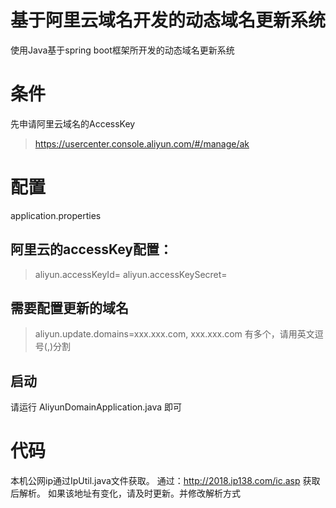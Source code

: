 ﻿# 基于阿里云域名开发的动态域名更新系统
 
 使用Java基于spring boot框架所开发的动态域名更新系统
 
# 条件
 先申请阿里云域名的AccessKey
 > https://usercenter.console.aliyun.com/#/manage/ak
 
# 配置
application.properties
## 阿里云的accessKey配置：
> aliyun.accessKeyId=
> aliyun.accessKeySecret=

## 需要配置更新的域名
> aliyun.update.domains=xxx.xxx.com, xxx.xxx.com
> 有多个，请用英文逗号(,)分割

## 启动
请运行 AliyunDomainApplication.java 即可

# 代码
本机公网ip通过IpUtil.java文件获取。
通过：http://2018.ip138.com/ic.asp 获取后解析。
如果该地址有变化，请及时更新。并修改解析方式

 
